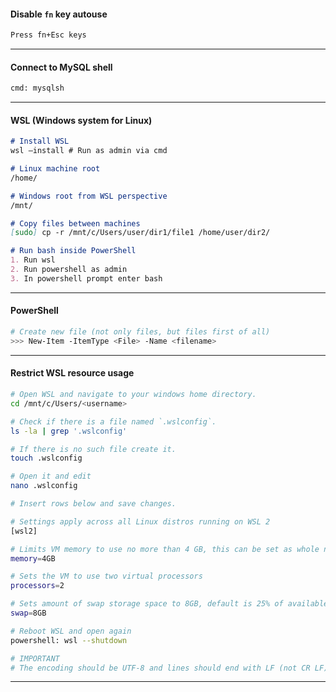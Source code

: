 #### Disable `fn` key autouse
```md
Press fn+Esc keys
```
---
#### Connect to MySQL shell
```bash
cmd: mysqlsh
```
---
#### WSL (Windows system for Linux)
```md
# Install WSL
wsl –install # Run as admin via cmd

# Linux machine root
/home/

# Windows root from WSL perspective
/mnt/

# Copy files between machines
[sudo] cp -r /mnt/c/Users/user/dir1/file1 /home/user/dir2/ 

# Run bash inside PowerShell
1. Run wsl
2. Run powershell as admin
3. In powershell prompt enter bash


```
---
#### PowerShell
```bash
# Create new file (not only files, but files first of all)
>>> New-Item -ItemType <File> -Name <filename>
```
---

#### Restrict WSL resource usage
```bash
# Open WSL and navigate to your windows home directory.
cd /mnt/c/Users/<username>

# Check if there is a file named `.wslconfig`.
ls -la | grep '.wslconfig'

# If there is no such file create it.
touch .wslconfig

# Open it and edit
nano .wslconfig

# Insert rows below and save changes. 

# Settings apply across all Linux distros running on WSL 2
[wsl2]

# Limits VM memory to use no more than 4 GB, this can be set as whole numbers using GB or MB
memory=4GB

# Sets the VM to use two virtual processors
processors=2

# Sets amount of swap storage space to 8GB, default is 25% of available RAM
swap=8GB

# Reboot WSL and open again
powershell: wsl --shutdown

# IMPORTANT
# The encoding should be UTF-8 and lines should end with LF (not CR LF)
```
---